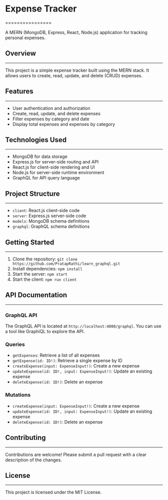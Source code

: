 # Expense Tracker
================

A MERN (MongoDB, Express, React, Node.js) application for tracking personal expenses.

## Overview
--------

This project is a simple expense tracker built using the MERN stack. It allows users to create, read, update, and delete (CRUD) expenses.

## Features
--------

* User authentication and authorization
* Create, read, update, and delete expenses
* Filter expenses by category and date
* Display total expenses and expenses by category

## Technologies Used
--------------------

* MongoDB for data storage
* Express.js for server-side routing and API
* React.js for client-side rendering and UI
* Node.js for server-side runtime environment
* GraphQL for API query language

## Project Structure
-------------------

* `client`: React.js client-side code
* `server`: Express.js server-side code
* `models`: MongoDB schema definitions
* `graphql`: GraphQL schema definitions

## Getting Started
---------------

1. Clone the repository: `git clone https://github.com/PratapRathi/learn_graphql.git`
2. Install dependencies: `npm install`
3. Start the server: `npm start`
4. Start the client: `npm run client`

## API Documentation
------------------

### GraphQL API

The GraphQL API is located at `http://localhost:4000/graphql`. You can use a tool like GraphiQL to explore the API.

### Queries

* `getExpenses`: Retrieve a list of all expenses
* `getExpense(id: ID!)`: Retrieve a single expense by ID
* `createExpense(input: ExpenseInput!)`: Create a new expense
* `updateExpense(id: ID!, input: ExpenseInput!)`: Update an existing expense
* `deleteExpense(id: ID!)`: Delete an expense

### Mutations

* `createExpense(input: ExpenseInput!)`: Create a new expense
* `updateExpense(id: ID!, input: ExpenseInput!)`: Update an existing expense
* `deleteExpense(id: ID!)`: Delete an expense

## Contributing
------------

Contributions are welcome! Please submit a pull request with a clear description of the changes.

## License
-------

This project is licensed under the MIT License.
